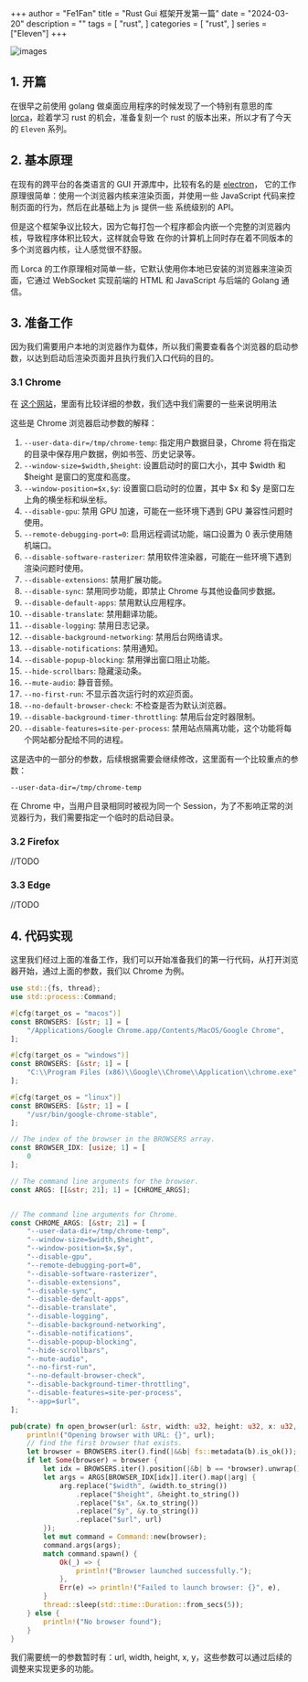 +++
author = "Fe1Fan"
title = "Rust Gui 框架开发第一篇"
date = "2024-03-20"
description = ""
tags = [
    "rust",
]
categories = [
    "rust",
]
series = ["Eleven"]
+++

![images](https://cdn.xka.io/c728fa49-2557-46b0-a12c-67dc38fea8af%2F54fd4d2e-3df3-410e-876e-83c610a9339b.png)

<!--more-->

## 1. 开篇

在很早之前使用 golang 做桌面应用程序的时候发现了一个特别有意思的库 [lorca](https://github.com/zserge/lorca)，趁着学习
rust 的机会，准备复刻一个 rust 的版本出来，所以才有了今天的 `Eleven` 系列。

## 2. 基本原理

在现有的跨平台的各类语言的 GUI 开源库中，比较有名的是 [electron](https://github.com/electron/electron)，
它的工作原理很简单：使用一个浏览器内核来渲染页面，并使用一些 JavaScript 代码来控制页面的行为，然后在此基础上为 js 提供一些
系统级别的 API。

但是这个框架争议比较大，因为它每打包一个程序都会内嵌一个完整的浏览器内核，导致程序体积比较大，这样就会导致
在你的计算机上同时存在着不同版本的多个浏览器内核，让人感觉很不舒服。

而 Lorca 的工作原理相对简单一些，它默认使用你本地已安装的浏览器来渲染页面，它通过 WebSocket 实现前端的 HTML 和 JavaScript
与后端的 Golang 通信。

## 3. 准备工作

因为我们需要用户本地的浏览器作为载体，所以我们需要查看各个浏览器的启动参数，以达到启动后渲染页面并且执行我们入口代码的目的。

### 3.1 Chrome

在 [这个网站](https://peter.sh/experiments/chromium-command-line-switches/)，里面有比较详细的参数，我们选中我们需要的一些来说明用法

这些是 Chrome 浏览器启动参数的解释：

1. `--user-data-dir=/tmp/chrome-temp`: 指定用户数据目录，Chrome 将在指定的目录中保存用户数据，例如书签、历史记录等。
2. `--window-size=$width,$height`: 设置启动时的窗口大小，其中 $width 和 $height 是窗口的宽度和高度。
3. `--window-position=$x,$y`: 设置窗口启动时的位置，其中 $x 和 $y 是窗口左上角的横坐标和纵坐标。
4. `--disable-gpu`: 禁用 GPU 加速，可能在一些环境下遇到 GPU 兼容性问题时使用。
5. `--remote-debugging-port=0`: 启用远程调试功能，端口设置为 0 表示使用随机端口。
6. `--disable-software-rasterizer`: 禁用软件渲染器，可能在一些环境下遇到渲染问题时使用。
7. `--disable-extensions`: 禁用扩展功能。
8. `--disable-sync`: 禁用同步功能，即禁止 Chrome 与其他设备同步数据。
9. `--disable-default-apps`: 禁用默认应用程序。
10. `--disable-translate`: 禁用翻译功能。
11. `--disable-logging`: 禁用日志记录。
12. `--disable-background-networking`: 禁用后台网络请求。
13. `--disable-notifications`: 禁用通知。
14. `--disable-popup-blocking`: 禁用弹出窗口阻止功能。
15. `--hide-scrollbars`: 隐藏滚动条。
16. `--mute-audio`: 静音音频。
17. `--no-first-run`: 不显示首次运行时的欢迎页面。
18. `--no-default-browser-check`: 不检查是否为默认浏览器。
19. `--disable-background-timer-throttling`: 禁用后台定时器限制。
20. `--disable-features=site-per-process`: 禁用站点隔离功能，这个功能将每个网站都分配给不同的进程。

这是选中的一部分的参数，后续根据需要会继续修改，这里面有一个比较重点的参数：

`--user-data-dir=/tmp/chrome-temp`

在 Chrome 中，当用户目录相同时被视为同一个 Session，为了不影响正常的浏览器行为，我们需要指定一个临时的启动目录。

### 3.2 Firefox

//TODO

### 3.3 Edge

//TODO

## 4. 代码实现

这里我们经过上面的准备工作，我们可以开始准备我们的第一行代码，从打开浏览器开始，通过上面的参数，我们以 Chrome 为例。

```rust
use std::{fs, thread};
use std::process::Command;

#[cfg(target_os = "macos")]
const BROWSERS: [&str; 1] = [
    "/Applications/Google Chrome.app/Contents/MacOS/Google Chrome",
];

#[cfg(target_os = "windows")]
const BROWSERS: [&str; 1] = [
    "C:\\Program Files (x86)\\Google\\Chrome\\Application\\chrome.exe",
];

#[cfg(target_os = "linux")]
const BROWSERS: [&str; 1] = [
    "/usr/bin/google-chrome-stable",
];

// The index of the browser in the BROWSERS array.
const BROWSER_IDX: [usize; 1] = [
    0
];

// The command line arguments for the browser.
const ARGS: [[&str; 21]; 1] = [CHROME_ARGS];


// The command line arguments for Chrome.
const CHROME_ARGS: [&str; 21] = [
    "--user-data-dir=/tmp/chrome-temp",
    "--window-size=$width,$height",
    "--window-position=$x,$y",
    "--disable-gpu",
    "--remote-debugging-port=0",
    "--disable-software-rasterizer",
    "--disable-extensions",
    "--disable-sync",
    "--disable-default-apps",
    "--disable-translate",
    "--disable-logging",
    "--disable-background-networking",
    "--disable-notifications",
    "--disable-popup-blocking",
    "--hide-scrollbars",
    "--mute-audio",
    "--no-first-run",
    "--no-default-browser-check",
    "--disable-background-timer-throttling",
    "--disable-features=site-per-process",
    "--app=$url",
];

pub(crate) fn open_browser(url: &str, width: u32, height: u32, x: u32, y: u32) {
    println!("Opening browser with URL: {}", url);
    // find the first browser that exists.
    let browser = BROWSERS.iter().find(|&&b| fs::metadata(b).is_ok());
    if let Some(browser) = browser {
        let idx = BROWSERS.iter().position(|&b| b == *browser).unwrap();
        let args = ARGS[BROWSER_IDX[idx]].iter().map(|arg| {
            arg.replace("$width", &width.to_string())
                .replace("$height", &height.to_string())
                .replace("$x", &x.to_string())
                .replace("$y", &y.to_string())
                .replace("$url", url)
        });
        let mut command = Command::new(browser);
        command.args(args);
        match command.spawn() {
            Ok(_) => {
                println!("Browser launched successfully.");
            },
            Err(e) => println!("Failed to launch browser: {}", e),
        }
        thread::sleep(std::time::Duration::from_secs(5));
    } else {
        println!("No browser found");
    }
}
```

我们需要统一的参数暂时有：url, width, height, x, y，这些参数可以通过后续的调整来实现更多的功能。